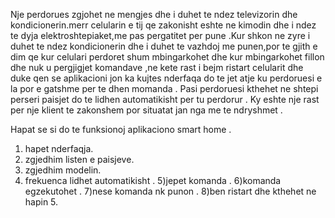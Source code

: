 
Nje perdorues zgjohet ne mengjes dhe i duhet te ndez televizorin dhe kondicionerin.merr celularin e tij qe zakonisht eshte ne kimodin dhe i ndez te dyja elektroshtepiaket,me pas pergatitet per pune .Kur shkon ne zyre i duhet te ndez kondicionerin dhe i duhet te vazhdoj me punen,por te gjith e dim qe kur celulari perdoret shum mbingarkohet dhe kur mbingarkohet fillon dhe nuk u pergjigjet komandave ,ne kete rast i bejm ristart celularit dhe duke qen se aplikacioni jon ka kujtes nderfaqa do te jet atje ku perdoruesi e la por e gatshme per te dhen momanda .
Pasi perdoruesi kthehet ne shtepi perseri paisjet do te lidhen automatikisht per tu perdorur .
Ky eshte nje rast per nje klient te zakonshem por situatat jan nga me te ndryshmet .

Hapat se si do te funksionoj aplikaciono smart home .
1) hapet nderfaqja.
2) zgjedhim listen e paisjeve.
3) zgjedhim modelin.
4) frekuenca lidhet automatikisht .
5)jepet komanda .
6)komanda egzekutohet .
7)nese komanda nk punon .
8)ben ristart dhe kthehet ne hapin 5.


